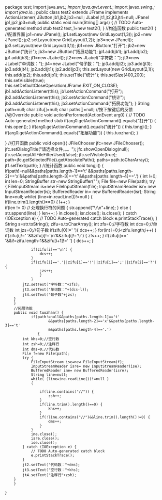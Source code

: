 package test;
import java.awt.*;
import java.awt.event.*;
import javax.swing.*;
import java.io.*;
public class test2 extends JFrame implements ActionListener{
	JButton jb1,jb2,jb3=null;
	JLabel jt1,jt2,jt3,jt4=null;
	JPanel jp1,jp2,jp3=null;
	public static void main(String[] args) {
		// TODO Auto-generated method stub
		test2 test_1=new test2();
	}
//构造函数
    public test2() {
//配置界面
    	jp1=new JPanel();
    	jp1.setLayout(new GridLayout(1,3));
    	jp2=new JPanel();
    	jp2.setLayout(new GridLayout(1,2));
    	jp3=new JPanel();
    	jp3.setLayout(new GridLayout(3,1));
    	jb1=new JButton("打开");
    	jb2=new JButton("统计");
    	jb3=new JButton("拓展功能");
       	jp1.add(jb1);
       	jp1.add(jb2);
    	jp1.add(jb3);
    	jt1=new JLabel();
    	jt2=new JLabel("字符数：");
    	jt3=new JLabel("单词数：");
    	jt4=new JLabel("句子数：");
    	jp3.add(jt2);
    	jp3.add(jt3);
    	jp3.add(jt4);
    	jp2.add(jt1);
    	jp2.add(jp3);
    	this.setLayout(new GridLayout(2,1));
    	this.add(jp2);
    	this.add(jp1);
    	this.setTitle("统计");
    	this.setSize(400,200);
    	this.setVisible(true);
    	this.setDefaultCloseOperation(JFrame.EXIT_ON_CLOSE);
    	jb1.addActionListener(this);
    	jb1.setActionCommand("打开");
    	jb2.addActionListener(this);
    	jb2.setActionCommand("统计");
    	jb3.addActionListener(this);
    	jb3.setActionCommand("拓展功能");
    }
    String path=null;
    char zifu[]=null;
    char paths[]=null;
//按下按键后的反馈
//@Override
	public void actionPerformed(ActionEvent arg0) {
		// TODO Auto-generated method stub
		if(arg0.getActionCommand().equals("打开")) {
			this.open();
		}
        if(arg0.getActionCommand().equals("统计")) {
			this.tongji();
			}
        if(arg0.getActionCommand().equals("拓展功能")) {
        	this.tuozhan();
	}

 }
//打开函数
		public void open(){
			JFileChooser jfc=new JFileChooser();
			jfc.setDialogTitle("请选择文件。。。");
			jfc.showOpenDialog(null);
			jfc.setAcceptAllFileFilterUsed(false);
			jfc.setVisible(true);
		    path=jfc.getSelectedFile().getAbsolutePath();
		    paths=path.toCharArray();
		    jt1.setText(path);
 }
//统计函数
		public void tongji() {
			if(path!=null&&paths[paths.length-1]=='t'
				    &&paths[paths.length-2]=='x'&&paths[paths.length-3]=='t'
				    &&paths[paths.length-4]=='.')
	           {
				int l=0;
				int len=0;
			    StringBuffer str=new StringBuffer("");
			    File file=new File(path);
			    try {
			        FileInputStream is=new FileInputStream(file);
			        InputStreamReader isr= new InputStreamReader(is);
			        BufferedReader in= new BufferedReader(isr);
			        String line=null;
			        while( (line=in.readLine())!=null )
			        {   
			        	if(line.trim().length()==0) {
			        		l++;
			        	}	
			        	if(len != 0) 
// 处理换行符的问题
			            {
			                str.append("\r\n"+line);
			            }
			            else
			            {
			                str.append(line);
			            }
			            len++;
			        }
			        in.close();
			        isr.close();
			        is.close();
			    } catch (IOException e) {
// TODO Auto-generated catch block
			        e.printStackTrace();
			    }
			    String s=str.toString();
			    zifu=s.toCharArray();
			    int zfs=0;//字符数
				int dcs=0;//单词数
				int jzs=0;//句子数
				if(zifu[0]!=' '){
					dcs++;
				}
			for(int i=0;i<zifu.length;i++) {
				if(zifu[i]!=' '&&zifu[i]!='\n'&&zifu[i]!='\r') {
					zfs++;
					}
				if(zifu[i]==' '&&i!=zifu.length-1&&zifu[i+1]!=' ') {
					dcs++;
				}
		
				if(zifu[i]=='\n') {
					dcs++;
				}
				if(zifu[i]=='.'||zifu[i]=='!'||zifu[i]==';'||zifu[i]=='?') {
					jzs++;
					}
				}
			jt2.setText("字符数："+zfs);
			jt3.setText("单词数："+(dcs-l));
			jt4.setText("句子数"+jzs);
		}
		}
		//拓展功能
		public void tuozhan() {
				if(path!=null&&paths[paths.length-1]=='t'
					    &&paths[paths.length-2]=='x'&&paths[paths.length-3]=='t'
					    &&paths[paths.length-4]=='.')
		           {
			int khs=0;//空行数
			int zsh=0;//注释行
			int dms=0;//代码数
			File f=new File(path);
		    try {
		        FileInputStream ise=new FileInputStream(f);
		        InputStreamReader isre= new InputStreamReader(ise);
		        BufferedReader ine= new BufferedReader(isre);
		        String line=null;
		        while( (line=ine.readLine())!=null )
		        {
		        	
		        	if(line.contains("//")) {
		        		zsh++;
		        	}
		        	if(line.trim().length()==0) {
		        		khs++;
		        	}
		        	if(!line.contains("//")&&line.trim().length()!=0) {
		        		dms++;
		        	}
		        }
		        ine.close();
		        isre.close();
		        ise.close();
		    } catch (IOException e) {
		        // TODO Auto-generated catch block
		        e.printStackTrace();
		    }
		    jt2.setText("代码数："+dms);
			jt3.setText("空行数："+khs);
			jt4.setText("注释行"+zsh);    
		}
		}
}
